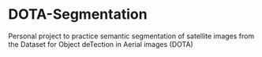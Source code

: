 # DOTA-Segmentation
Personal project to practice semantic segmentation of satellite images from the Dataset for Object deTection in Aerial images (DOTA)
